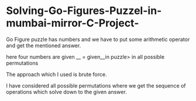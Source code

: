 # Solving-Go-Figures-Puzzel-in-mumbai-mirror-C-Project-
Go Figure puzzle has numbers and we have to put some arithmetic operator and get the mentioned answer. 

here four numbers are given
<number1>__<number2>__<number3>__<number4> = given__in puzzle>
in all possible permutations
  
  
The approach which I used is brute force.

I have considered all possible permutations where we get the sequence of operations which solve down to the given answer.
